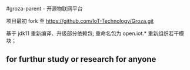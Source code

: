 #groza-parent - 开源物联网平台

项目最初 fork 至  https://github.com/IoT-Technology/Groza.git

基于 jdk11 重新编译、升级部分依赖包;
重命名包为 open.iot.*
重新组织若干模块；

## for furthur study or research for anyone

